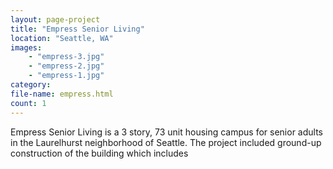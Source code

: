 ```yaml
---
layout: page-project
title: "Empress Senior Living"
location: "Seattle, WA"
images: 
    - "empress-3.jpg"
    - "empress-2.jpg"
    - "empress-1.jpg"
category:
file-name: empress.html
count: 1
---
```


Empress Senior Living is a 3 story, 73 unit housing campus for senior adults in the Laurelhurst neighborhood of Seattle. The project included ground-up construction of the building which includes 
